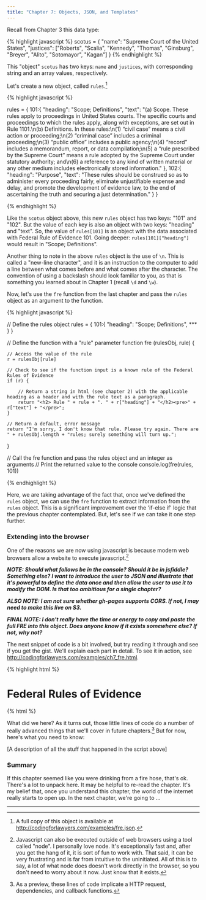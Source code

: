 ```yaml
---
title: "Chapter 7: Objects, JSON, and Templates"
---
```


Recall from Chapter 3 this data type:

{% highlight javascript %}
scotus = {
	"name": "Supreme Court of the United States",
	"justices": ["Roberts", "Scalia", "Kennedy", "Thomas", "Ginsburg", "Breyer", "Alito", "Sotomayor", "Kagan"]
}
{% endhighlight %}

This "object" `scotus` has two keys: `name` and `justices`, with corresponding string and an array values, respectively.

Let's create a new object, called `rules`.[^1]

{% highlight javascript %}

rules = {
	101:{
		"heading": "Scope; Definitions",
		"text": "(a) Scope. These rules apply to proceedings in United States courts. The specific courts and proceedings to which the rules apply, along with exceptions, are set out in Rule 1101.\n(b) Definitions. In these rules:\n(1) “civil case” means a civil action or proceeding;\n(2) “criminal case” includes a criminal proceeding;\n(3) “public office” includes a public agency;\n(4) “record” includes a memorandum, report, or data compilation;\n(5) a “rule prescribed by the Supreme Court” means a rule adopted by the Supreme Court under statutory authority; and\n(6) a reference to any kind of written material or any other medium includes electronically stored information."
	},
	102:{
		"heading": "Purpose",
		"text": "These rules should be construed so as to administer every proceeding fairly, eliminate unjustifiable expense and delay, and promote the development of evidence law, to the end of ascertaining the truth and securing a just determination."
	}
}

{% endhighlight %}

Like the `scotus` object above, this new `rules` object has two keys: "101" and "102". But the value of each key is also an object with two keys: "heading" and "text". So, the value of `rules[101]` is an object with the data associated with Federal Rule of Evidence 101. Going deeper: `rules[101]["heading"]` would result in "Scope; Definitions".

Another thing to note in the above `rules` object is the use of `\n`. This is called a "new-line character", and it is an instruction to the computer to add a line between what comes before and what comes after the character. The convention of using a backslash should look familiar to you, as that is something you learned about in Chapter 1 (recall `\d` and `\w`).

Now, let's use the `fre` function from the last chapter and pass the `rules` object as an argument to the function.

{% highlight javascript %}

// Define the rules object
rules = {
	101:{
		"heading": "Scope; Definitions",
		***
	}
}

// Define the function with a "rule" parameter
function fre (rulesObj, rule) {

	// Access the value of the rule
	r = rulesObj[rule]

	// Check to see if the function input is a known rule of the Federal Rules of Evidence
	if (r) {

		// Return a string in html (see chapter 2) with the applicable heading as a header and with the rule text as a paragraph.
		return "<h2> Rule " + rule + ". " + r["heading"] + "</h2><pre>" + r["text"] + "</pre>";
	}

	// Return a default, error message
	return "I'm sorry, I don't know that rule. Please try again. There are " + rulesObj.length + "rules; surely something will turn up.";
}

// Call the fre function and pass the rules object and an integer as arguments
// Print the returned value to the console
console.log(fre(rules, 101))

{% endhighlight %}

Here, we are taking advantage of the fact that, once we've defined the `rules` object, we can use the `fre` function to extract information from the `rules` object. This is a significant improvement over the 'if-else if' logic that the previous chapter contemplated. But, let's see if we can take it one step further.

### Extending into the browser

One of the reasons we are now using javascript is because modern web browsers allow a website to execute javascript.[^2]

***NOTE: Should what follows be in the console? Should it be in jsfiddle? Something else? I want to introduce the user to JSON and illustrate that it's powerful to define the data once and then allow the user to use it to modify the DOM. Is that too ambitious for a single chapter?***

***ALSO NOTE: I am not sure whether gh-pages supports CORS. If not, I may need to make this live on S3.***

***FINAL NOTE: I don't really have the time or energy to copy and paste the full FRE into this object. Does anyone know if it exists somewhere else? If not, why not?***

The next snippet of code is a bit involved, but try reading it through and see if you get the gist. We'll explain each part in detail. To see it in action, see <http://codingforlawyers.com/examples/ch7_fre.html>.

{% highlight html %}

<html>
<head><title>Federal Rules</title></head>
<body>
<h1>Federal Rules of Evidence</h1>

<!-- The <div> tag is a way of describing a logical section of the website. Think of it as a sort of bookmark. Here, it has an "id" attribute called "fre". This will be important in the script below. -->
<div id="fre"></div>

<!-- Here we are loading jQuery, which is a javascript library that is absolutely ubiquitous on the web. -->
<script src="../assets/vendor/jquery/dist/jquery.min.js"></script>

<!-- Here's the fun part. Get ready! -->

<script>

// Here, we are using a function from jQuery called $.getJSON. It is getting a file called fre.json, extracts the data, converts it into the `rules` object we used before, and passes the object as an argument
$.getJSON(".//fre.json", function (ruleObj) {

		// Here we are accessing the "fre" div from above and injecting, as html, the result of the call to the fre function, passing the rules object and the number of the desired rule
		$("#fre").html(fre(ruleObj, 101));
})


// This is the function we defined earlier, except we changed the return value if the rule is not included in the list
function fre (rulesObj, rule) {
	r = rulesObj[rule]
	if (r) {
		return "<h2> Rule " + rule + ". " + r["heading"] + "</h2><pre>" + r["text"] + "</pre>";
	}
		return null;
}

</script>
</body>
</html>

{% html %}

What did we here? As it turns out, those little lines of code do a number of really advanced things that we'll cover in future chapters.[^3] But for now, here's what you need to know:

[A description of all the stuff that happened in the script above]

### Summary

If this chapter seemed like you were drinking from a fire hose, that's ok. There's a lot to unpack here. It may be helpful to re-read the chapter. It's my belief that, once you understand this chapter, the world of the internet really starts to open up. In the next chapter, we're going to ...

***

[^1]: A full copy of this object is available at <http://codingforlawyers.com/examples/fre.json>.

[^2]: Javascript can also be executed outside of web browsers using a tool called "node". I personally love node. It's exceptionally fast and, after you get the hang of it, it is sort of fun to work with. That said, it can be very frustrating and is far from intuitive to the uninitiated. All of this is to say, a lot of what node does doesn't work directly in the browser, so you don't need to worry about it now. Just know that it exists.

[^3]: As a preview, these lines of code implicate a HTTP request, dependencies, and callback functions.
